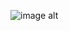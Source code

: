![image alt](https://github.com/AdrielleFigueiredo2808/Quiz-Cozinha-Asiatica/blob/13e6e607395ba6d0499a61f75e7698a221fc0924/chefe.png)
